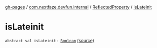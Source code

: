 [gh-pages](../../index.md) / [com.nextfaze.devfun.internal](../index.md) / [ReflectedProperty](index.md) / [isLateinit](./is-lateinit.md)

# isLateinit

`abstract val isLateinit: `[`Boolean`](https://kotlinlang.org/api/latest/jvm/stdlib/kotlin/-boolean/index.html) [(source)](https://github.com/NextFaze/dev-fun/tree/master/devfun/src/main/java/com/nextfaze/devfun/internal/Reflected.kt#L76)